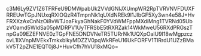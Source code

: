 c3M6Ly9ZV1Z6TFRFeU9DMWpabUk2VVdGNlJXUmpWR2RpTVRVNVFDUXFRREUwTGpJNUxqRXlOQzR4TmpnNk1qUXdNREk9I1JlbGF5Xy3wn4e58J+HvFRXXzAxCnNzOi8vWTJoaFkyaGhNakF0YVdWMFppMXdiMng1TVRNd05UbzVOamd5WldSa05pMDRPV1UyTFRSbE5tRXRZak14WkMweU56RXdPRGszTnpGa09EZEFNVE0zTGpFNE5DNDVNeTR5TURrNk1UQXpOalU9I18wMgpzczovL1lXVnpMVEkxTmkxblkyMDZZV0pqWkRFeU16UkFORFV1TlRrdU1UZzBMakV5T2pZNE1EQT0j8J+HuvCfh7hVU18xMQo=